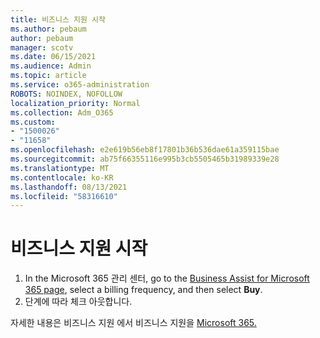 ```yaml
---
title: 비즈니스 지원 시작
ms.author: pebaum
author: pebaum
manager: scotv
ms.date: 06/15/2021
ms.audience: Admin
ms.topic: article
ms.service: o365-administration
ROBOTS: NOINDEX, NOFOLLOW
localization_priority: Normal
ms.collection: Adm_O365
ms.custom:
- "1500026"
- "11658"
ms.openlocfilehash: e2e619b56eb8f17801b36b536dae61a359115bae
ms.sourcegitcommit: ab75f66355116e995b3cb5505465b31989339e28
ms.translationtype: MT
ms.contentlocale: ko-KR
ms.lasthandoff: 08/13/2021
ms.locfileid: "58316610"
---
```

# <a name="get-business-assist"></a>비즈니스 지원 시작

1. In the Microsoft 365 관리 센터, go to the [Business Assist for Microsoft 365 page](https://go.microsoft.com/fwlink/p/?linkid=2158423), select a billing frequency, and then select **Buy**.
2. 단계에 따라 체크 아웃합니다.

자세한 내용은 비즈니스 지원 에서 비즈니스 지원을 [Microsoft 365.](https://docs.microsoft.com/microsoft-365/admin/misc/business-assist)
